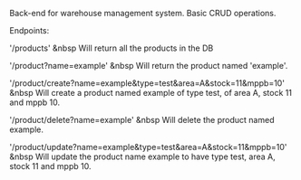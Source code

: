 Back-end for warehouse management system. Basic CRUD operations.

Endpoints:

'/products' &nbsp
Will return all the products in the DB

'/product?name=example' &nbsp
Will return the product named 'example'. 

'/product/create?name=example&type=test&area=A&stock=11&mppb=10' &nbsp
Will create a product named example of type test, of area A, stock 11 and mppb 10.

'/product/delete?name=example' &nbsp
Will delete the product named example.

'/product/update?name=example&type=test&area=A&stock=11&mppb=10' &nbsp
Will update the product name example to have type test, area A, stock 11 and mppb 10.

